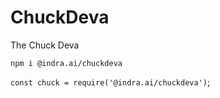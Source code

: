 # ChuckDeva

The Chuck Deva

`npm i @indra.ai/chuckdeva`

`const chuck = require('@indra.ai/chuckdeva')`;
